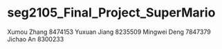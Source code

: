 # seg2105_Final_Project_SuperMario
Xumou Zhang 8474153
Yuxuan Jiang 8235509
Mingwei Deng 7847379
Jichao An 8300233

